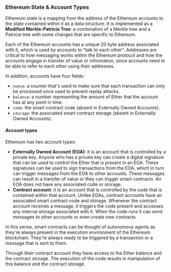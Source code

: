 ### Ethereum State \& Account Types

Ethereum state is a mapping from the address of the Ethereum accounts to the state contained within it as a data structure. It is implemented as a **Modified Merkle-Patricia Tree**: a combination of a Merkle tree and a Patricia tree with some changes that are specific to Ethereum.

Each of the Ethereum accounts has a unique 20 byte address associated with it, which is used by accounts to "talk to each other". Addresses are critical to how messaging works within the Ethereum protocol and how the accounts engage in transfer of value or information, since accounts need to be able to refer to each other using their addresses.

In addition, accounts have four fields:
- `nonce`: a counter that's used to make sure that each transaction can only be processed once used to prevent replay attacks.
- `balance`: a number representing the amount of Ether that the account has at any point in time.
- `code`: the smart contract code (absent in Externally Owned Accounts).
- `storage`: the associated smart contract storage (absent in Externally Owned Accounts).

#### Account types

Ethereum has two account types:

- **Externally Owned Account (EOA)**: it is an account that is controlled by a private key. Anyone who has a private key can create a digital signature that can be used to control the Ether that is present in an EOA. These signatures can be used to sign transactions from the EOA, which in turn can trigger messages from the EOA to other accounts. These messages can result in a transfer of value or they can trigger smart contracts. An EOA does not have any associated code or storage.
- **Contract account**: it is an account that is controlled by the code that is contained within that account. Unlike EOAs, contract accounts have an associated smart contract code and storage. Whenever the contract account receives a message, it triggers the code present and accesses any internal storage associated with it. When the code runs it can send messages to other accounts or even create new contracts.

In this sense, smart contracts can be thought of autonomous agents as they're always present in the execution environment of the Ethereum blockchain. They're always ready to be triggered by a transaction or a message that is sent to them.

Through their contract account they have access to the Ether balance and the contract storage. The execution of the code results in manipulation of this balance and the contract storage.